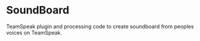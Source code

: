 # SoundBoard
TeamSpeak plugin and processing code to create soundboard from peoples voices on TeamSpeak.
